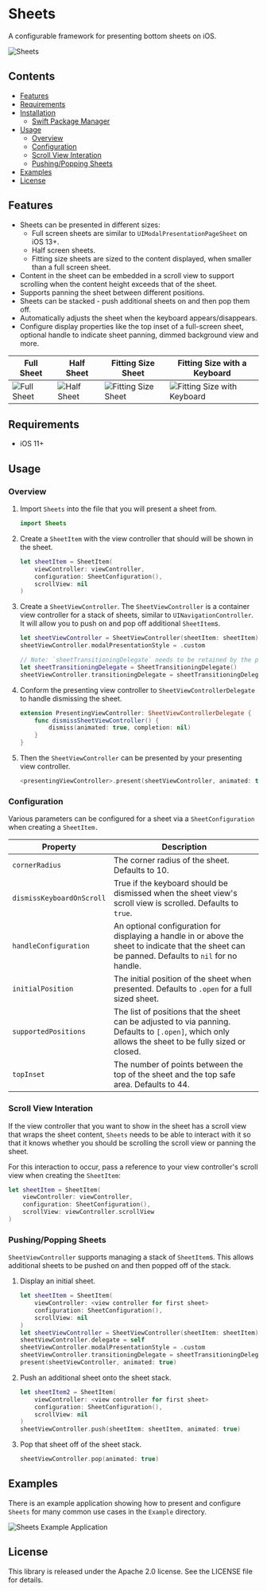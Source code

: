 # Sheets

A configurable framework for presenting bottom sheets on iOS.

![Sheets](Docs/Images/sheets.gif)

## Contents

* [Features](#features)
* [Requirements](#requirements)
* [Installation](#installation)
    * [Swift Package Manager](#swift-package-manager)
* [Usage](#usage)
    * [Overview](#overview)
    * [Configuration](#configuration)
    * [Scroll View Interation](#scroll-view-interation)
    * [Pushing/Popping Sheets](#pushingpopping-sheets)
* [Examples](#examples)
* [License](#license)

## Features

* Sheets can be presented in different sizes:
    * Full screen sheets are similar  to `UIModalPresentationPageSheet` on iOS 13+.
    * Half screen sheets.
    * Fitting size sheets are sized to the content displayed, when smaller than a full screen sheet.
* Content in the sheet can be embedded in a scroll view to support scrolling when the content height exceeds that of the sheet.
* Supports panning the sheet between different positions.
* Sheets can be stacked - push additional sheets on and then pop them off.
* Automatically adjusts the sheet when the keyboard appears/disappears.
* Configure display properties like the top inset of a full-screen sheet, optional handle to indicate sheet panning, dimmed background view and more.

| Full Sheet | Half Sheet | Fitting Size Sheet | Fitting Size with a Keyboard |
| --- | --- | --- | --- |
| ![Full Sheet](Docs/Images/full_sheet.png) | ![Half Sheet](Docs/Images/half_sheet.png) | ![Fitting Size Sheet](Docs/Images/fitting_size_sheet.png) | ![Fitting Size with Keyboard](Docs/Images/fitting_size_sheet_with_keyboard.png) | 

## Requirements

* iOS 11+

## Usage

### Overview

1. Import `Sheets` into the file that you will present a sheet from.

    ```swift
    import Sheets
    ```

1. Create a `SheetItem` with the view controller that should will be shown in the sheet.

    ```swift
    let sheetItem = SheetItem(
        viewController: viewController,
        configuration: SheetConfiguration(),
        scrollView: nil
    )
    ```

1. Create a `SheetViewController`. The `SheetViewController` is a container view controller for a stack of sheets, similar to `UINavigationController`. It will allow you to push on and pop off additional `SheetItem`s.

    ```swift
    let sheetViewController = SheetViewController(sheetItem: sheetItem)
    sheetViewController.modalPresentationStyle = .custom

    // Note: `sheetTransitioningDelegate` needs to be retained by the presenting view controller.
    let sheetTransitioningDelegate = SheetTransitioningDelegate()
    sheetViewController.transitioningDelegate = sheetTransitioningDelegate
    ```

1. Conform the presenting view controller to `SheetViewControllerDelegate` to handle dismissing the sheet.

    ```swift
    extension PresentingViewController: SheetViewControllerDelegate {
        func dismissSheetViewController() {
            dismiss(animated: true, completion: nil)
        }
    }
    ```

1. Then the `SheetViewController` can be presented by your presenting view controller.

    ```swift
    <presentingViewController>.present(sheetViewController, animated: true)
    ```

### Configuration

Various parameters can be configured for a sheet via a `SheetConfiguration` when creating a `SheetItem.`

| Property | Description |
| --- | --- |
| `cornerRadius` | The corner radius of the sheet. Defaults to 10. |
| `dismissKeyboardOnScroll` | True if the keyboard should be dismissed when the sheet view's scroll view is scrolled. Defaults to `true`. |
| `handleConfiguration` | An optional configuration for displaying a handle in or above the sheet to indicate that the sheet can be panned. Defaults to `nil` for no handle. |
| `initialPosition` | The initial position of the sheet when presented. Defaults to `.open` for a full sized sheet. |
| `supportedPositions` | The list of positions that the sheet can be adjusted to via panning. Defaults to `[.open]`, which only allows the sheet to be fully sized or closed. |
| `topInset` | The number of points between the top of the sheet and the top safe area. Defaults to 44. |

### Scroll View Interation

If the view controller that you want to show in the sheet has a scroll view that wraps the sheet content, `Sheets` needs to be able to interact with it so that it knows whether you should be scrolling the scroll view or panning the sheet.

For this interaction to occur, pass a reference to your view controller's scroll view when creating the `SheetItem`:

```swift
let sheetItem = SheetItem(
    viewController: viewController,
    configuration: SheetConfiguration(),
    scrollView: viewController.scrollView 
)
```

### Pushing/Popping Sheets

`SheetViewController` supports managing a stack of `SheetItem`s. This allows additional sheets to be pushed on and then popped off of the stack.

1. Display an initial sheet.

    ```swift
    let sheetItem = SheetItem(
        viewController: <view controller for first sheet> 
        configuration: SheetConfiguration(),
        scrollView: nil
    )
    let sheetViewController = SheetViewController(sheetItem: sheetItem)
    sheetViewController.delegate = self
    sheetViewController.modalPresentationStyle = .custom
    sheetViewController.transitioningDelegate = sheetTransitioningDelegate
    present(sheetViewController, animated: true)
    ```

1. Push an additional sheet onto the sheet stack.

    ```swift
    let sheetItem2 = SheetItem(
        viewController: <view controller for first sheet> 
        configuration: SheetConfiguration(),
        scrollView: nil
    )
    sheetViewController.push(sheetItem: sheetItem, animated: true)
    ```

1. Pop that sheet off of the sheet stack.

    ```swift
    sheetViewController.pop(animated: true)
    ```

## Examples

There is an example application showing how to present and configure `Sheets` for many common use cases in the `Example` directory.

![Sheets Example Application](Docs/Images/sheets_example.png)

## License

This library is released under the Apache 2.0 license. See the LICENSE file for details.


